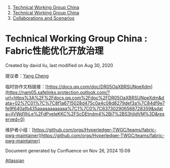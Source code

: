 1. [Technical Working Group China](index.html)
2. [Technical Working Group China](Technical-Working-Group-China_22151170.html)
3. [Collaborations and Scenarios](Collaborations-and-Scenarios_22151235.html)

# Technical Working Group China : Fabric性能优化开放治理

Created by david liu, last modified on Aug 30, 2020

提议者：[Yang Cheng](https://lf-hyperledger.atlassian.net/wiki/people/712020:4461a0ca-7fe6-4b0c-9a5e-2eb1d121e60a?ref=confluence)

临时协作文档链接：[https://docs.qq.com/doc/DR05OaXBRSUNpeXdm](https://nam05.safelinks.protection.outlook.com/?url=https%3A%2F%2Fdocs.qq.com%2Fdoc%2FDR05OaXBRSUNpeXdm&data=02%7C01%7C%7C8f1a6715028d475c0a4c08d8279def3a%7C84df9e7fe9f640afb435aaaaaaaaaaaa%7C1%7C0%7C637302906568728359&sdata=jIVWd1IhLe%2FdPveIeKKC%2FScDEtndm4%2Bi7%2BS3tjjldVM%3D&reserved=0)

维护者小组：[https://github.com/orgs/Hyperledger-TWGC/teams/fabric-pwg-maintainer](https://github.com/orgs/Hyperledger-TWGC/teams/fabric-pwg-maintainer)

Document generated by Confluence on Nov 26, 2024 15:09

[Atlassian](http://www.atlassian.com/)
